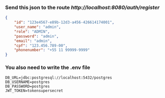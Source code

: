 ### Send this json to the route *http://localhost:8080/auth/register*
```json
{
    "id": "123e4567-e89b-12d3-a456-426614174001",
    "user_name": "admin",
    "role": "ADMIN",
    "password": "admin",
    "email": "admin",
    "cpf": "123.456.789-00",
    "phonenumber": "+55 11 99999-9999"
}
```

### You also need to write the .env file
```.env
DB_URL=jdbc:postgresql://localhost:5432/postgres
DB_USERNAME=postgres
DB_PASSWORD=postgres
JWT_TOKEN=tokensupersecret
```

